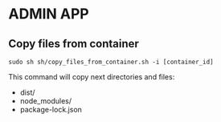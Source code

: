 # ADMIN APP

## Copy files from container
```
sudo sh sh/copy_files_from_container.sh -i [container_id]
```
This command will copy next directories and files:
- dist/
- node_modules/
- package-lock.json

